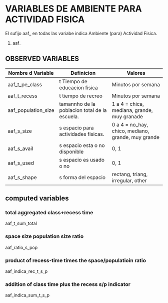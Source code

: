 # VARIABLES DE AMBIENTE PARA ACTIVIDAD FISICA
El sufijo aaf_ en todas las variabe indica Ambiente (para) Actividad Fisica.

1. aaf_

## OBSERVED VARIABLES
| Nombre d Variable | Definicion | Valores |
| ----------------- | -----------| ------- |
| aaf_t_pe_class| t Tiempo de educacion fisica          | Minutos por semana |
| aaf_t_recess	| t tiempo de recreo                    | Minutos por semana |
| aaf_population_size | tamannho de la poblacion total de la escuela. | 1 a 4 = chica, mediana, grande, muy granade |
| aaf_s_size	| s espacio para actividades fisicas.   | 0 a 4 = no_hay, chico, mediano, grande, muy grande |
| aaf_s_avail	| s espacio esta o no disponible        | 0, 1 |
| aaf_s_used	| s espacio es usado o no               | 0, 1 |
| aaf_s_shape	| s forma del espacio                   | rectang, triang, irregular, other |

## computed variables

### total aggregated class+recess time
aaf_t_sum_total

### space size population size ratio
aaf_ratio_s_pop

### product of recess-time times the space/populatioin ratio
aaf_indica_rec_t_s_p

### addition of class time plus the recess s/p indicator
aaf_indica_sum_t_s_p
